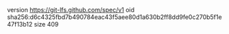 version https://git-lfs.github.com/spec/v1
oid sha256:d6c4325fbd7b490784eac43f5aee80d1a630b2ff8dd9fe0c270b5f1e47f13b12
size 409
